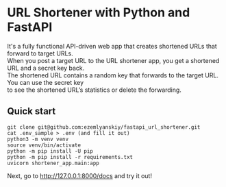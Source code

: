 # URL Shortener with Python and FastAPI

It's a fully functional API-driven web app that creates shortened URLs that forward to target URLs.  
When you post a target URL to the URL shortener app, you get a shortened URL and a secret key back.  
The shortened URL contains a random key that forwards to the target URL. You can use the secret key  
to see the shortened URL’s statistics or delete the forwarding.

## Quick start

```
git clone git@github.com:ezemlyanskiy/fastapi_url_shortener.git
cat .env_sample > .env (and fill it out)
python3 -m venv venv
source venv/bin/activate
python -m pip install -U pip
python -m pip install -r requirements.txt
uvicorn shortener_app.main:app
```

Next, go to http://127.0.0.1:8000/docs and try it out!
